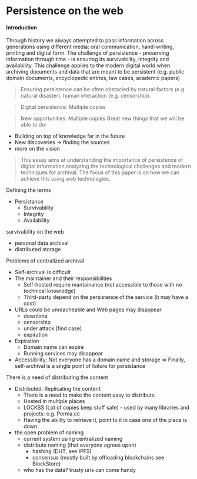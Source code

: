 # Persistence on the web

#### Introduction

Through history we always attempted to pass information across generations using different media: oral communication, hand-writing, printing and digital form. The challenge of persistence - preserving information through time - is ensuring its survivability, integrity and availability. This challenge applies to the modern digital world when archiving documents and data that are meant to be persistent (e.g. public domain documents, encyclopedic entries, law cases, academic papers)

> Ensuring persistence can be often obstacled by natural factors (e.g. natural disaster), human interaction (e.g. censorship).

> Digital persistence. Multiple copies

> New opportunities. Multiple copies
Great new things that we will be able to do:
- Building on top of knowledge far in the future
- New discoveries -> finding the sources
- more on the vision

> This essay aims at understanding the importance of persistence of digital information analyzing the technological challenges and modern techniques for archival. The focus of this paper is on how we can achieve this using web technologies.

Defining the terms
- Persistance
  - Survivability
  - Integrity
  - Availability

survivability on the web
- personal data archival
- distributed storage

Problems of centralized archival
- Self-archival is difficult
- The maintainer and their responsibilities
  - Self-hosted require mantainance (not accessible to those with no technical knowledge)
  - Third-party depend on the persistence of the service (it may have a cost)
- URLs could be unreacheable and Web pages may disappear
  - downtime
  - censorship
  - under attack [find case]
  - expiration
- Expiration
  - Domain name can expire
  - Running services may disappear
- Accessibility: Not everyone has a domain name and storage
=> Finally, self-archival is a single point of failure for persistance

There is a need of distributing the content
- Distributed: Replicating the content
  - There is a need to make the content easy to distribute.
  - Hosted in multiple places
  - LOCKSS (Lot of copies keep stuff safe) - used by many libraries and projects: e.g. Perma.cc
  - Having the ability to retrieve it, point to it in case one of the place is down
- the open problem of naming
  - current system using centralized naming
  - distribute naming (that everyone agrees upon)
    - hashing (DHT, see IPFS)
    - consensus (mostly built by offloading blockchains see BlockStore)
  - who has the data? trusty uris can come handy

